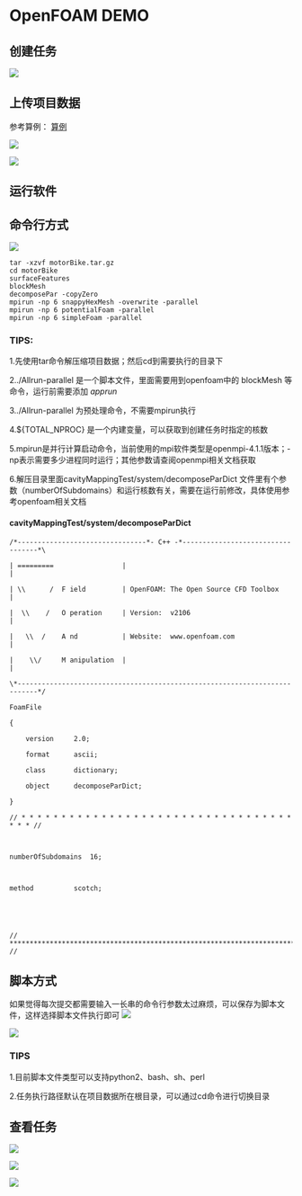 # OpenFOAM DEMO

## 创建任务
![](/images/of/0.png)

## 上传项目数据
参考算例：
[算例](https://static.ucloud.cn/docs/epc/images/of/motorBike.tar.gz)

![](/images/of/1.png)

![](/images/of/2.png)

## 运行软件

## 命令行方式
![](/images/of/3.png)

```
tar -xzvf motorBike.tar.gz
cd motorBike
surfaceFeatures
blockMesh
decomposePar -copyZero
mpirun -np 6 snappyHexMesh -overwrite -parallel
mpirun -np 6 potentialFoam -parallel
mpirun -np 6 simpleFoam -parallel
```

### TIPS:

1.先使用tar命令解压缩项目数据；然后cd到需要执行的目录下

2../Allrun-parallel 是一个脚本文件，里面需要用到openfoam中的 blockMesh 等命令，运行前需要添加 _apprun_

3../Allrun-parallel 为预处理命令，不需要mpirun执行

4.${TOTAL_NPROC} 是一个内建变量，可以获取到创建任务时指定的核数

5.mpirun是并行计算启动命令，当前使用的mpi软件类型是openmpi-4.1.1版本；-np表示需要多少进程同时运行；其他参数请查阅openmpi相关文档获取

6.解压目录里面cavityMappingTest/system/decomposeParDict 文件里有个参数（numberOfSubdomains）和运行核数有关，需要在运行前修改，具体使用参考openfoam相关文档

#### cavityMappingTest/system/decomposeParDict
```
/*--------------------------------*- C++ -*----------------------------------*\

| =========                 |                                                 |

| \\      /  F ield         | OpenFOAM: The Open Source CFD Toolbox           |

|  \\    /   O peration     | Version:  v2106                                 |

|   \\  /    A nd           | Website:  www.openfoam.com                      |

|    \\/     M anipulation  |                                                 |

\*---------------------------------------------------------------------------*/

FoamFile

{

    version     2.0;

    format      ascii;

    class       dictionary;

    object      decomposeParDict;

}

// * * * * * * * * * * * * * * * * * * * * * * * * * * * * * * * * * * * * * //



numberOfSubdomains  16;



method          scotch;





// ************************************************************************* //

```

## 脚本方式

如果觉得每次提交都需要输入一长串的命令行参数太过麻烦，可以保存为脚本文件，这样选择脚本文件执行即可
![](/images/of/4.png)

![](/images/of/5.png)

### TIPS

1.目前脚本文件类型可以支持python2、bash、sh、perl

2.任务执行路径默认在项目数据所在根目录，可以通过cd命令进行切换目录

## 查看任务

![](/images/of/6.png)

![](/images/of/7.png)

![](/images/of/8.png)
